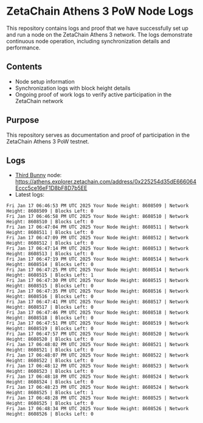 # ZetaChain Athens 3 PoW Node Logs
This repository contains logs and proof that we have successfully set up and run a node on the ZetaChain Athens 3 network. The logs demonstrate continuous node operation, including synchronization details and performance.

## Contents
- Node setup information
- Synchronization logs with block height details
- Ongoing proof of work logs to verify active participation in the ZetaChain network

## Purpose
This repository serves as documentation and proof of participation in the ZetaChain Athens 3 PoW testnet.

## Logs

- [Third Bunny](https://thirdbunny.xyz/) node: https://athens.explorer.zetachain.com/address/0x225254d35dE666064Eccc5ce16eF1D8bF8D7b5EE
- Latest logs:
```
Fri Jan 17 06:46:53 PM UTC 2025 Your Node Height: 8608509 | Network Height: 8608509 | Blocks Left: 0
Fri Jan 17 06:46:58 PM UTC 2025 Your Node Height: 8608510 | Network Height: 8608510 | Blocks Left: 0
Fri Jan 17 06:47:04 PM UTC 2025 Your Node Height: 8608511 | Network Height: 8608511 | Blocks Left: 0
Fri Jan 17 06:47:09 PM UTC 2025 Your Node Height: 8608512 | Network Height: 8608512 | Blocks Left: 0
Fri Jan 17 06:47:14 PM UTC 2025 Your Node Height: 8608513 | Network Height: 8608513 | Blocks Left: 0
Fri Jan 17 06:47:19 PM UTC 2025 Your Node Height: 8608514 | Network Height: 8608514 | Blocks Left: 0
Fri Jan 17 06:47:25 PM UTC 2025 Your Node Height: 8608514 | Network Height: 8608515 | Blocks Left: 1
Fri Jan 17 06:47:30 PM UTC 2025 Your Node Height: 8608515 | Network Height: 8608515 | Blocks Left: 0
Fri Jan 17 06:47:35 PM UTC 2025 Your Node Height: 8608516 | Network Height: 8608516 | Blocks Left: 0
Fri Jan 17 06:47:41 PM UTC 2025 Your Node Height: 8608517 | Network Height: 8608517 | Blocks Left: 0
Fri Jan 17 06:47:46 PM UTC 2025 Your Node Height: 8608518 | Network Height: 8608518 | Blocks Left: 0
Fri Jan 17 06:47:51 PM UTC 2025 Your Node Height: 8608519 | Network Height: 8608519 | Blocks Left: 0
Fri Jan 17 06:47:57 PM UTC 2025 Your Node Height: 8608520 | Network Height: 8608520 | Blocks Left: 0
Fri Jan 17 06:48:02 PM UTC 2025 Your Node Height: 8608521 | Network Height: 8608521 | Blocks Left: 0
Fri Jan 17 06:48:07 PM UTC 2025 Your Node Height: 8608522 | Network Height: 8608522 | Blocks Left: 0
Fri Jan 17 06:48:12 PM UTC 2025 Your Node Height: 8608523 | Network Height: 8608523 | Blocks Left: 0
Fri Jan 17 06:48:18 PM UTC 2025 Your Node Height: 8608524 | Network Height: 8608524 | Blocks Left: 0
Fri Jan 17 06:48:23 PM UTC 2025 Your Node Height: 8608524 | Network Height: 8608525 | Blocks Left: 1
Fri Jan 17 06:48:28 PM UTC 2025 Your Node Height: 8608525 | Network Height: 8608525 | Blocks Left: 0
Fri Jan 17 06:48:34 PM UTC 2025 Your Node Height: 8608526 | Network Height: 8608526 | Blocks Left: 0
```

